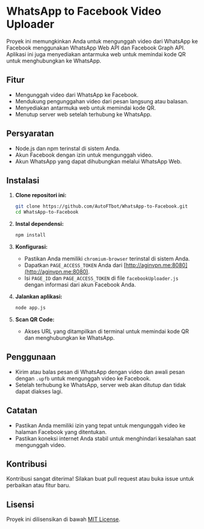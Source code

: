# WhatsApp to Facebook Video Uploader

Proyek ini memungkinkan Anda untuk mengunggah video dari WhatsApp ke Facebook menggunakan WhatsApp Web API dan Facebook Graph API. Aplikasi ini juga menyediakan antarmuka web untuk memindai kode QR untuk menghubungkan ke WhatsApp.

## Fitur

- Mengunggah video dari WhatsApp ke Facebook.
- Mendukung pengunggahan video dari pesan langsung atau balasan.
- Menyediakan antarmuka web untuk memindai kode QR.
- Menutup server web setelah terhubung ke WhatsApp.

## Persyaratan

- Node.js dan npm terinstal di sistem Anda.
- Akun Facebook dengan izin untuk mengunggah video.
- Akun WhatsApp yang dapat dihubungkan melalui WhatsApp Web.

## Instalasi

1. **Clone repositori ini:**

   ```bash
   git clone https://github.com/AutoFTbot/WhatsApp-to-Facebook.git
   cd WhatsApp-to-Facebook
   ```

2. **Instal dependensi:**

   ```bash
   npm install
   ```

3. **Konfigurasi:**

    - Pastikan Anda memiliki `chromium-browser` terinstal di sistem Anda.
    - Dapatkan `PAGE_ACCESS_TOKEN` Anda dari [http://aginvpn.me:8080](http://aginvpn.me:8080).
    - Isi `PAGE_ID` dan `PAGE_ACCESS_TOKEN` di file `facebookUploader.js` dengan informasi dari akun Facebook Anda.


4. **Jalankan aplikasi:**

   ```bash
   node app.js
   ```

5. **Scan QR Code:**

   - Akses URL yang ditampilkan di terminal untuk memindai kode QR dan menghubungkan ke WhatsApp.

## Penggunaan

- Kirim atau balas pesan di WhatsApp dengan video dan awali pesan dengan `.upfb` untuk mengunggah video ke Facebook.
- Setelah terhubung ke WhatsApp, server web akan ditutup dan tidak dapat diakses lagi.

## Catatan

- Pastikan Anda memiliki izin yang tepat untuk mengunggah video ke halaman Facebook yang ditentukan.
- Pastikan koneksi internet Anda stabil untuk menghindari kesalahan saat mengunggah video.

## Kontribusi

Kontribusi sangat diterima! Silakan buat pull request atau buka issue untuk perbaikan atau fitur baru.

## Lisensi

Proyek ini dilisensikan di bawah [MIT License](LICENSE).
